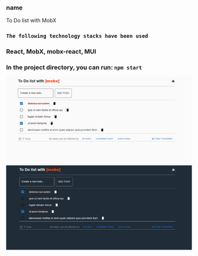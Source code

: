 ### name
To Do list with MobX

### `The following technology stacks have been used`
### React, MobX, mobx-react, MUI

### In the project directory, you can run:  `npm start`

[![Screenshots](https://github.com/webdeveziz/Eziz-todo-mobx/blob/master/src/assets/todomobxlight.png)](https://t.me/eziz1209)
![Screenshots](https://github.com/webdeveziz/Eziz-todo-mobx/blob/master/src/assets/todomobxdark.png)
